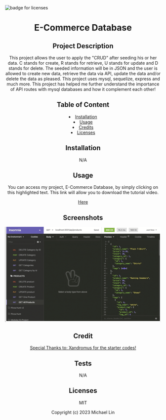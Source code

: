 <img src="https://img.shields.io/badge/Licenses-MIT-f39f37" alt="badge for licenses"> 
<h1 align="center">E-Commerce Database</h1>

<h2 align="center">Project Description</h2>
<p align="center">This project allows the user to apply the "CRUD" after seeding his or her data. C stands for create, R stands for retrieve, U stands for update and D stands for delete. The seeded information will be in JSON and the user is allowed to create new data, retrieve the data via API, update the data and/or delete the data as pleased. This project uses mysql, sequelize, express and much more. This project has helped me further understand the importance of API routes with mysql databases and how it complement each other! </p>
   
<h2 align="center">Table of Content</h2>
<li align="center"><a href="#Installation">Installation</a></li>
<li align="center"><a href="#Usage">Usage</a></li>
<li align="center"><a href="#Credits">Credits</a></li>
<li align="center"><a href="#Licenses">Licenses</a></li>
     
<h2 align="center" id="Installation">Installation</h2>
<p align="center">N/A</p>
   
<h2 align="center" id="Usage">Usage</h2>
<p align="center">You can access my project, E-Commerce Database, by simply clicking on this highlighted text. This link will allow you to download the tutorial video.</p>
<p align="center"><a href="https://drive.google.com/file/d/1X2yTrgJn6ndlndTnMHKnCwLgve67702E/view" target="_blank">Here</a></p>

<h2 align="center">Screenshots</h2>

![text](./Develop/screenshots/Screen%20Shot%202023-03-15%20at%2012.01.36%20AM.png)

<h2 align="center" id="Credits">Credit</h2>
<p align="center"><a href="https://github.com/coding-boot-camp/fantastic-umbrella" target="_blank">Special Thanks to: Xandromus for the starter codes!</a></p>

<h2 align="center">Tests</h2>
<p align="center">N/A</p>

<h2 align="center" id="Licenses">Licenses</h2>
<p align="center">MIT</p>

<p align="center">Copyright (c) 2023 Michael Lin</p>
